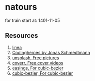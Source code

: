 # natours
for train
start at: 1401-11-05


## Resources
1. [linea](https://link-url-here.org)
2. [Codingheroes by Jonas Schmedtmann](https://codingheroes.io/)
3. [unsplash, Free pictures](https://unsplash.com/)
4. [coverr, Free cover videos](https://coverr.co/)
5. [easings, For cubic-bezier](https://easings.net/)
6. [cubic-bezier, For cubic-bezier](https://cubic-bezier.com/)
